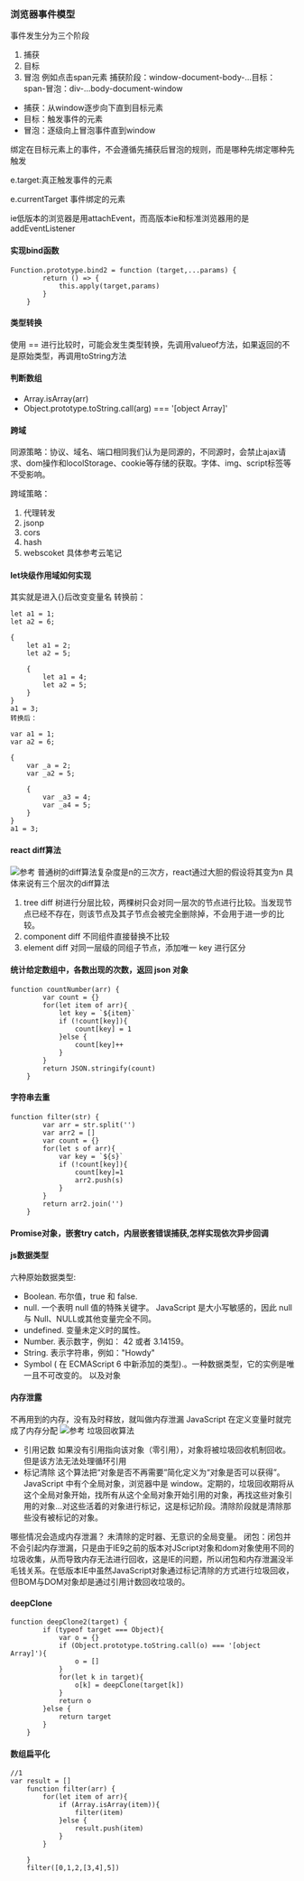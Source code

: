 ### 浏览器事件模型
事件发生分为三个阶段
1. 捕获
2. 目标
3. 冒泡
例如点击span元素 捕获阶段：window-document-body-...目标：span-冒泡：div-...body-document-window
- 捕获：从window逐步向下直到目标元素
- 目标：触发事件的元素
- 冒泡：逐级向上冒泡事件直到window

绑定在目标元素上的事件，不会遵循先捕获后冒泡的规则，而是哪种先绑定哪种先触发

e.target:真正触发事件的元素

e.currentTarget 事件绑定的元素

ie低版本的浏览器是用attachEvent，而高版本ie和标准浏览器用的是addEventListener

#### 实现bind函数
```
Function.prototype.bind2 = function (target,...params) {
        return () => {
            this.apply(target,params)
        }
    }
```
#### 类型转换
使用 == 进行比较时，可能会发生类型转换，先调用valueof方法，如果返回的不是原始类型，再调用toString方法
#### 判断数组
- Array.isArray(arr)
- Object.prototype.toString.call(arg) === '[object Array]'
#### 跨域
同源策略：协议、域名、端口相同我们认为是同源的，不同源时，会禁止ajax请求、dom操作和locolStorage、cookie等存储的获取。字体、img、script标签等不受影响。

跨域策略：
1. 代理转发
2. jsonp
3. cors
4. hash
5. webscoket
具体参考云笔记
#### let块级作用域如何实现
其实就是进入{}后改变变量名
转换前：
```
let a1 = 1;
let a2 = 6;

{
    let a1 = 2;
    let a2 = 5;

    {
        let a1 = 4;
        let a2 = 5;
    }
}
a1 = 3;
转换后：

var a1 = 1;
var a2 = 6;

{
    var _a = 2;
    var _a2 = 5;

    {
        var _a3 = 4;
        var _a4 = 5;
    }
}
a1 = 3;
```
#### react diff算法
![参考](https://zhuanlan.zhihu.com/p/20346379)
普通树的diff算法复杂度是n的三次方，react通过大胆的假设将其变为n
具体来说有三个层次的diff算法
1. tree diff 树进行分层比较，两棵树只会对同一层次的节点进行比较。当发现节点已经不存在，则该节点及其子节点会被完全删除掉，不会用于进一步的比较。
2. component diff 不同组件直接替换不比较
3. element diff 对同一层级的同组子节点，添加唯一 key 进行区分

#### 统计给定数组中，各数出现的次数，返回 json 对象
```
function countNumber(arr) {
        var count = {}
        for(let item of arr){
            let key = `${item}`
            if (!count[key]){
                count[key] = 1
            }else {
                count[key]++
            }
        }
        return JSON.stringify(count)
    }
```
#### 字符串去重
```
function filter(str) {
        var arr = str.split('')
        var arr2 = []
        var count = {}
        for(let s of arr){
            var key = `${s}`
            if (!count[key]){
                count[key]=1
                arr2.push(s)
            }
        }
        return arr2.join('')
    }
```
#### Promise对象，嵌套try catch，内层嵌套错误捕获,怎样实现依次异步回调
#### js数据类型
六种原始数据类型:
- Boolean.  布尔值，true 和 false.
- null. 一个表明 null 值的特殊关键字。 JavaScript 是大小写敏感的，因此 null 与 Null、NULL或其他变量完全不同。
- undefined.  变量未定义时的属性。
- Number.  表示数字，例如： 42 或者 3.14159。
- String.  表示字符串，例如："Howdy"
- Symbol ( 在 ECMAScript 6 中新添加的类型).。一种数据类型，它的实例是唯一且不可改变的。
以及对象
#### 内存泄露 
不再用到的内存，没有及时释放，就叫做内存泄漏
JavaScript 在定义变量时就完成了内存分配
![参考](https://developer.mozilla.org/zh-CN/docs/Web/JavaScript/Memory_Management)
垃圾回收算法
- 引用记数 如果没有引用指向该对象（零引用），对象将被垃圾回收机制回收。但是该方法无法处理循环引用
- 标记清除 这个算法把“对象是否不再需要”简化定义为“对象是否可以获得”。JavaScript 中有个全局对象，浏览器中是 window。定期的，垃圾回收期将从这个全局对象开始，找所有从这个全局对象开始引用的对象，再找这些对象引用的对象...对这些活着的对象进行标记，这是标记阶段。清除阶段就是清除那些没有被标记的对象。

哪些情况会造成内存泄漏？
未清除的定时器、无意识的全局变量。
闭包：闭包并不会引起内存泄漏，只是由于IE9之前的版本对JScript对象和dom对象使用不同的垃圾收集，从而导致内存无法进行回收，这是IE的问题，所以闭包和内存泄漏没半毛钱关系。在低版本IE中虽然JavaScript对象通过标记清除的方式进行垃圾回收，但BOM与DOM对象却是通过引用计数回收垃圾的。
#### deepClone
```
function deepClone2(target) {
        if (typeof target === Object){
            var o = {}
            if (Object.prototype.toString.call(o) === '[object Array]'){
                o = []
            }
            for(let k in target){
                o[k] = deepClone(target[k])
            }
            return o
        }else {
            return target
        }
    }
```
#### 数组扁平化
```
//1
var result = []
    function filter(arr) {
        for(let item of arr){
            if (Array.isArray(item)){
                filter(item)
            }else {
                result.push(item)
            }
        }

    }
    filter([0,1,2,[3,4],5])
```
